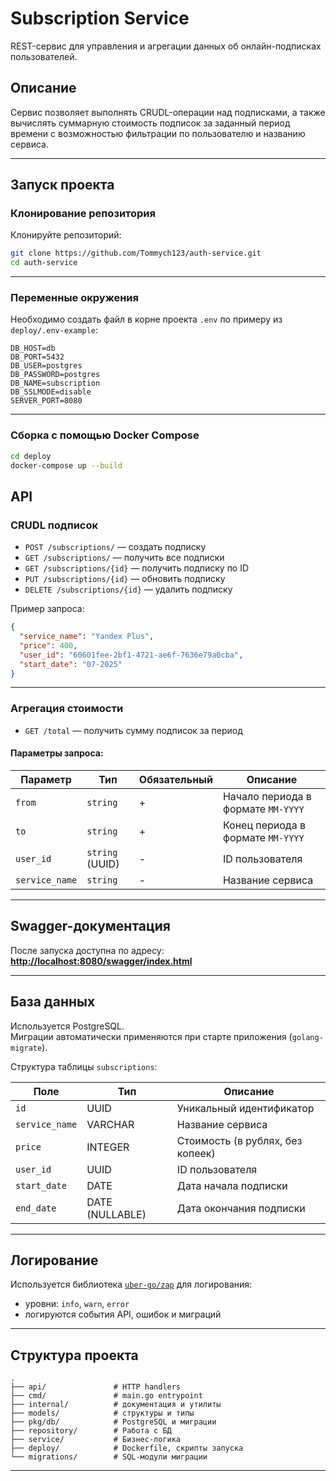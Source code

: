 # Subscription Service

REST-сервис для управления и агрегации данных об онлайн-подписках пользователей.

## Описание

Сервис позволяет выполнять CRUDL-операции над подписками, а также вычислять суммарную стоимость подписок за заданный период времени с возможностью фильтрации по пользователю и названию сервиса.

---

## Запуск проекта

### Клонирование репозитория

Клонируйте репозиторий:
```bash
git clone https://github.com/Tommych123/auth-service.git
cd auth-service
```
---
### Переменные окружения

Необходимо создать файл в корне проекта `.env` по примеру из `deploy/.env-example`:

```env
DB_HOST=db
DB_PORT=5432
DB_USER=postgres
DB_PASSWORD=postgres
DB_NAME=subscription
DB_SSLMODE=disable
SERVER_PORT=8080
```

---

### Сборка с помощью Docker Compose

```bash
cd deploy
docker-compose up --build
```

## API

### CRUDL подписок

- `POST /subscriptions/` — создать подписку  
- `GET /subscriptions/` — получить все подписки  
- `GET /subscriptions/{id}` — получить подписку по ID  
- `PUT /subscriptions/{id}` — обновить подписку  
- `DELETE /subscriptions/{id}` — удалить подписку  

Пример запроса:

```json
{
  "service_name": "Yandex Plus",
  "price": 400,
  "user_id": "60601fee-2bf1-4721-ae6f-7636e79a0cba",
  "start_date": "07-2025"
}
```

---

### Агрегация стоимости

- `GET /total` — получить сумму подписок за период

#### Параметры запроса:
| Параметр | Тип | Обязательный | Описание |
|----------|-----|---------------|----------|
| `from` | `string` | + | Начало периода в формате `MM-YYYY` |
| `to` | `string` | + | Конец периода в формате `MM-YYYY` |
| `user_id` | `string` (UUID) | - | ID пользователя |
| `service_name` | `string` | - | Название сервиса |

---

## Swagger-документация

После запуска доступна по адресу:  
**[http://localhost:8080/swagger/index.html](http://localhost:8080/swagger/index.html)**

---

## База данных

Используется PostgreSQL.  
Миграции автоматически применяются при старте приложения (`golang-migrate`).

Структура таблицы `subscriptions`:

| Поле | Тип | Описание |
|------|-----|----------|
| `id` | UUID | Уникальный идентификатор |
| `service_name` | VARCHAR | Название сервиса |
| `price` | INTEGER | Стоимость (в рублях, без копеек) |
| `user_id` | UUID | ID пользователя |
| `start_date` | DATE | Дата начала подписки |
| `end_date` | DATE (NULLABLE) | Дата окончания подписки |

---

## Логирование

Используется библиотека [`uber-go/zap`](https://github.com/uber-go/zap) для логирования:
- уровни: `info`, `warn`, `error`
- логируются события API, ошибок и миграций

---

## Структура проекта

```
.
├── api/               # HTTP handlers
├── cmd/               # main.go entrypoint
├── internal/          # документация и утилиты
├── models/            # структуры и типы
├── pkg/db/            # PostgreSQL и миграции
├── repository/        # Работа с БД
├── service/           # Бизнес-логика
├── deploy/            # Dockerfile, скрипты запуска
└── migrations/        # SQL-модули миграции
```

---